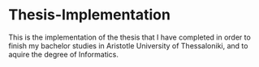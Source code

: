 # Thesis-Implementation

This is the implementation of the thesis that I have completed in order to finish my bachelor studies in Aristotle University of Thessaloniki, and to aquire the degree of Informatics.
